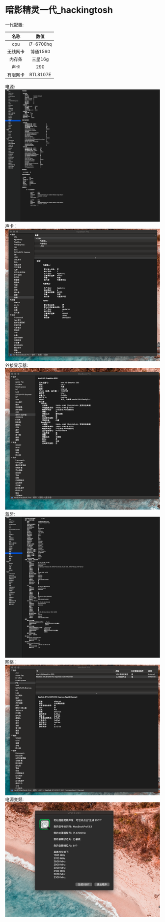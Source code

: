 # 暗影精灵一代_hackingtosh
一代配置:

|名称|数值|
|:-:|:-:|
|cpu|i7-6700hq|
|无线网卡|博通1560|
|内存条|三星16g|
|声卡|290|
|有限网卡|RTL8107E|
电源:
![](img/batter.png)
声卡：
![](img/audio.png)
外接显示器:
![](img/display.png)
蓝牙:
![](img/bluetooth.png)
网络：
![](img/network.png)
电源变频:
![](img/power_frequency.png)
